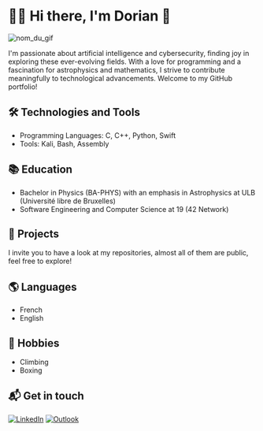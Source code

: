 # 👋🏻 Hi there, I'm Dorian 🚀

![nom_du_gif](https://imgur.com/4ZKyXG2)

I'm passionate about artificial intelligence and cybersecurity, finding joy in exploring these ever-evolving fields. With a love for programming and a fascination for astrophysics and mathematics, I strive to contribute meaningfully to technological advancements. Welcome to my GitHub portfolio!

## 🛠️ Technologies and Tools

- Programming Languages: C, C++, Python, Swift
- Tools: Kali, Bash, Assembly

## 📚 Education

- Bachelor in Physics (BA-PHYS) with an emphasis in Astrophysics at ULB (Université libre de Bruxelles)
- Software Engineering and Computer Science at 19 (42 Network)

## 📂 Projects

I invite you to have a look at my repositories, almost all of them are public, feel free to explore!

## 🌎 Languages

- French
- English

## 🎯 Hobbies

- Climbing
- Boxing

## 📬 Get in touch

[![LinkedIn](https://img.shields.io/badge/linkedin-%230077B5.svg?style=for-the-badge&logo=linkedin&logoColor=white&link=https://www.linkedin.com/in/dorian-duraku/)](https://www.linkedin.com/in/dorian-duraku/)
[![Outlook](https://img.shields.io/badge/-dorian.duraku@hotmail.com-0078D4?style=for-the-badge&logo=microsoft-outlook&logoColor=white)](mailto:dorian.duraku@hotmail.com)

